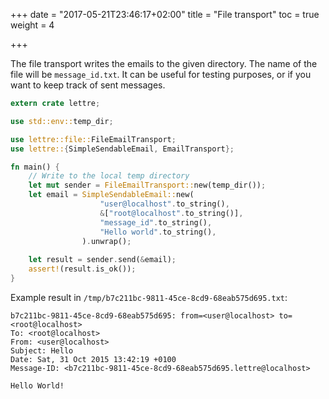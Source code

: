+++
date = "2017-05-21T23:46:17+02:00"
title = "File transport"
toc = true
weight = 4

+++

The file transport writes the emails to the given directory. The name of the file will be
`message_id.txt`.
It can be useful for testing purposes, or if you want to keep track of sent messages.

```rust
extern crate lettre;

use std::env::temp_dir;

use lettre::file::FileEmailTransport;
use lettre::{SimpleSendableEmail, EmailTransport};

fn main() {
    // Write to the local temp directory
    let mut sender = FileEmailTransport::new(temp_dir());
    let email = SimpleSendableEmail::new(
                    "user@localhost".to_string(),
                    &["root@localhost".to_string()],
                    "message_id".to_string(),
                    "Hello world".to_string(),
                ).unwrap();
    
    let result = sender.send(&email);
    assert!(result.is_ok());
}
```

Example result in `/tmp/b7c211bc-9811-45ce-8cd9-68eab575d695.txt`:

```text
b7c211bc-9811-45ce-8cd9-68eab575d695: from=<user@localhost> to=<root@localhost>
To: <root@localhost>
From: <user@localhost>
Subject: Hello
Date: Sat, 31 Oct 2015 13:42:19 +0100
Message-ID: <b7c211bc-9811-45ce-8cd9-68eab575d695.lettre@localhost>

Hello World!
```
